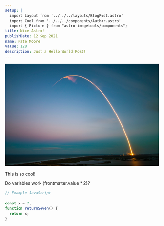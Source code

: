 ```yaml
---
setup: |
  import Layout from '../../../layouts/BlogPost.astro'
  import Cool from '../../../components/Author.astro'
  import { Picture } from "astro-imagetools/components";
title: Nice Astro!
publishDate: 12 Sep 2021
name: Nate Moore
value: 128
description: Just a Hello World Post!
---
```


![Astro](/public/assets/blog/introducing-astro.jpg)

<Cool name={frontmatter.name} href="https://twitter.com/n_moore" client:load />

This is so cool!

Do variables work {frontmatter.value * 2}?


```javascript
// Example JavaScript

const x = 7;
function returnSeven() {
  return x;
}

```
